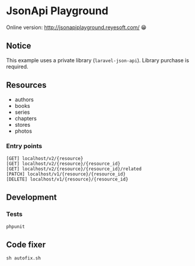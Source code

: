 # JsonApi Playground

Online version: <http://jsonapiplayground.reyesoft.com/> 😁

## Notice

This example uses a private library (`laravel-json-api`). Library purchase is required.

## Resources

- authors
- books
- series
- chapters
- stores
- photos

### Entry points

```
[GET] localhost/v2/{resource}
[GET] localhost/v2/{resource}/{resource_id}
[GET] localhost/v2/{resource}/{resource_id}/related
[PATCH] localhost/v1/{resource}/{resource_id}
[DELETE] localhost/v1/{resource}/{resource_id}
```

## Development

### Tests

```
phpunit
```

## Code fixer

```
sh autofix.sh
```
